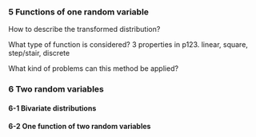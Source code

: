 ### 5 Functions of one random variable
How to describe the transformed distribution?

What type of function is considered?
3 properties in p123.
linear, square, step/stair, discrete

What kind of problems can this method be applied?

### 6 Two random variables
#### 6-1 Bivariate distributions
#### 6-2 One function of two random variables


